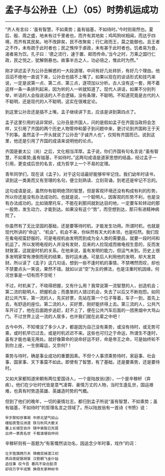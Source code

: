# 孟子与公孙丑（上）（05）时势机运成功

------

“齐人有言曰：‘虽有智慧，不如乘势；虽有镃基，不如待时。’今时则易然也。夏后、殷、周之盛，地未有过千里者也，而齐有其地矣；鸡鸣狗吠相闻，而达乎四境，而齐有其民矣。地不改辟矣，民不改聚矣；行仁政而王，莫之能御也。且王者之不作，未有疏于此时者也；民之憔悴于虐政，未有甚于此时者也。饥者易为食，渴者易为饮。孔子曰：‘德之流行，速于置、邮而传命。’当今之时，万乘之国行仁政，民之悦之，犹解倒悬也。故事半古之人，功必倍之，惟此时为然。”

刚才讲述孟子为公孙丑解惑的一大段道理，中间有好几处转折，有好几个理由。他滔滔不绝地一直说下来，公孙丑也插不上嘴了。如果以现在的谈话形式和技巧来说，一定是说第一点、第二点、第三点，逐项加以分析。古人没有这一套，用不着这样一条一条排列起来，因为听的人一听就知道了。现代人讲话，如果不分别列举，听话的人会指说话的人不合逻辑，没有条理，不聪明。不知道究竟是古代的人不聪明，还是现代的人不聪明，这实在很难定论。

到这里公孙丑还是插不上嘴，孟子继续讲下去，应该是讲到第四点了。

孟子这里引用的话非常好。公孙丑是齐国人，问的是假如孟子在齐国当政将会怎样，又引用了齐国的两个历史人物管仲和晏子到问题中来，更讨论到齐国称王于天下的事。虽然孟子一开头就说了公孙丑“子诚齐人也”，仅知有齐国而已。说到这里，他还是引用了齐国的成语来说明他的论点。

齐国是姜太公（尚）之后，文化相当浑厚。孟子说，你们齐国有句名言说:“虽有智慧，不如乘势;虽有镃基，不如待时。”这两句成语是道家思想的结晶，经过孟子一引用，更变成后世的名言，成为哲学上一个不易的定理。

青年同学们，现在读《孟子》，对于这句话最好能够牢牢记住。我们幼年时读书，读到这一类美而又有至理的名句，便立刻熟读、立刻背诵，到老还是牢记不忘的。

这句成语是说，虽然你有聪明绝顶的智慧，但是客观环境还没有构成有利的形势，所以你还是没有办法成功的。也就是说，一个聪明人，因客观的形势不利，也是没有办法成功的。比如骑摩托车，不能在刹那间就到达目的地，一定要车轮转动的那一股势，发生动力，才能到达。如果没有这个“势”，而空想到达，那只有进精神病院了。

你虽然有了无比坚固的基础，还是要等待时机，才能发生功用。所谓时机，也就是现代所讲的“命运”、“机会”。机会不来，你纵然有天大的本领，也是枉然。我们现在看电视蛮舒服的，可是电视机由发明而到成为全人类的需要品，就要一段时间和机运了。所以发明电视的人并没有发财，后来的人捡现成而做电视生意的，反而发财致富，这就是时机的关系。在他来说，虽有发明的能力，但运气未到。历史上很多发明家常有潦倒而死的结果，皆时运未通。可是后人利用他的发明，却大发其财。所以读了《孟子》这几句话，想到一些不逢时机的事情，不禁喟然而叹，却也不禁要点头一笑说，果然不错。就如以谈“空”为主的佛法，也是注重时机因缘，何况世事是一切有而不空呢！

不过，时机来了，不晓得把握，又有什么用？我常说第一流智慧的人，创造机会；第二流的聪明人，把握机会；而愚笨的人错过机会，失去了以后又不断抱怨。如同赶公共汽车，第一流的人，先买好票，先站在第一个位子等着，车子一到，首先上去，有舒适的座位。第二流的人，买好票，刚好能挤得上去。第三流的人，公共汽车开过了，他在后面跑步追赶，赶不上了，便在公共汽车后面的一团黑烟中大骂山门。不过世界上这一流的人居多，也许我们就在此辈之中吧！

古今中外，不知埋没了多少人才，都是因为自己没有乘势，或没有待时，或无势可乘，或时机早已过去，或是时机迟迟不来。这些也可归之于命运，所谓生不逢时，虽有才能也毫无用处。就好像算命的说命好运不好，命是帝王之命，可是始终轮不到你上座，一生倒霉运，又奈何?！

乘势与待时，确是事业成功的重要因素。不但个人事须乘势待时，家庭事、社会事、国家事、天下事莫不如此。即使有了智慧，有了基础，还是要乘势，还是要待时。

又如大家都知道宋朝有两位爱国诗人，一个是陆放翁(游），一个是辛稼轩（弃疾）。他们在少壮时代皆是意气凌霄、豪情万丈的人物，当时生逢乱世，国运艰难，也真有时势造英雄、英雄造时势的气概。

但到了他们的晚年，一切的豪情壮志，都归到孟子所说“虽有智慧，不如乘势；虽有镃基，不如待时”的哲理名言之领域了。所以陆放翁有一首诗《书愤》说：
```
早岁那知世事艰 中原北望气如山
楼船夜雪瓜洲渡 铁马秋风大散关
塞上长城空自许 镜中衰鬓已先斑
出师一表真名世 千载谁堪伯仲间
```
辛稼轩则有一首题为“有客慨然谈功名，因追念少年时事，戏作”的词：
```
壮岁旌旗拥万夫 锦檐突骑渡江初
燕兵夜娖银胡箓 汉箭朝飞金仆姑
追往事 叹今吾 春风不染白髭须
却将万字平戎策 换得东家种树书
```